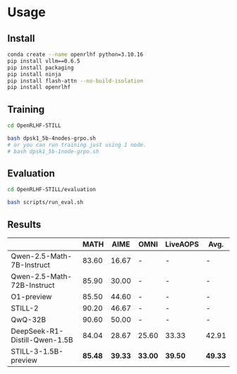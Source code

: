 # Usage

## Install
```bash
conda create --name openrlhf python=3.10.16
pip install vllm==0.6.5
pip install packaging
pip install ninja
pip install flash-attn --no-build-isolation
pip install openrlhf
```

## Training 
```bash
cd OpenRLHF-STILL

bash dpsk1_5b-4nodes-grpo.sh
# or you can run training just using 1 node.
# bash dpsk1_5b-1node-grpo.sh

```

## Evaluation

```bash
cd OpenRLHF-STILL/evaluation

bash scripts/run_eval.sh

```

## Results


| | MATH | AIME | OMNI | LiveAOPS | Avg. |
| --- | --- | --- | --- | --- | --- |
|Qwen-2.5-Math-7B-Instruct|83.60|16.67|	- | -| - |
|Qwen-2.5-Math-72B-Instruct|85.90|30.00|	- | -| - |
|O1-preview	| 85.50 | 44.60 |	- | -| - |
|STILL-2	| 90.20	| 46.67	| -	| - | -|
|QwQ-32B	| 90.60	| 50.00	| -	| - | -|
| DeepSeek-R1-Distill-Qwen-1.5B | 84.04 | 28.67 | 25.60 | 33.33 | 42.91 |
| STILL-3-1.5B-preview | **85.48** | **39.33** | **33.00** | **39.50** | **49.33** |

